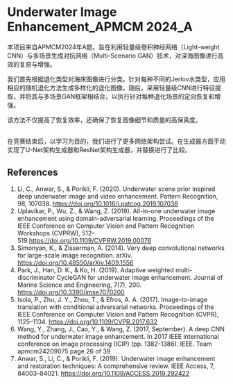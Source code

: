 # Underwater Image Enhancement_APMCM 2024_A


本项目来自APMCM2024年A题。旨在利用轻量级卷积神经网络（Light-weight CNN）与多场景生成对抗网络（Multi-Scenario GAN）技术，对深海图像进行高效的复原与增强。


我们首先根据退化类型对海床图像进行分类。针对每种不同的Jerlov水类型，应用相应的随机退化方法生成多样化的退化图像。随后，采用轻量级CNN进行特征提取，并将其与多场景GAN框架相结合，以执行针对每种退化场景的定向恢复和增强。


该方法不仅提高了恢复效率，还确保了恢复图像细节和质量的高保真度。

##
在竞赛结束后，以学习为目的，我们进行了更多网络架构尝试。在生成器方面手动实现了U-Net架构生成器和ResNet架构生成器，并替换进行了比较。

## References
1. Li, C., Anwar, S., & Porikli, F. (2020). Underwater scene prior inspired deep underwater
image and video enhancement. Pattern Recognition, 98, 107038. https://doi.org/10.1016/j.patcog.2019.107038
2. Uplavikar, P., Wu, Z., & Wang, Z. (2019). All-in-one underwater image enhancement using
domain-adversarial learning. Proceedings of the IEEE Conference on Computer Vision and
Pattern Recognition Workshops (CVPRW), 512–519.https://doi.org/10.1109/CVPRW.2019.00076
3. Simonyan, K., & Zisserman, A. (2014). Very deep convolutional networks for large-scale
image recognition. arXiv. https://doi.org/10.48550/arXiv.1409.1556
4. Park, J., Han, D. K., & Ko, H. (2019). Adaptive weighted multi-discriminator CycleGAN for
underwater image enhancement. Journal of Marine Science and Engineering, 7(7), 200.
https://doi.org/10.3390/jmse7070200
5. Isola, P., Zhu, J. Y., Zhou, T., & Efros, A. A. (2017). Image-to-image translation with
conditional adversarial networks. Proceedings of the IEEE Conference on Computer Vision
and Pattern Recognition (CVPR), 1125–1134. https://doi.org/10.1109/CVPR.2017.632
6. Wang, Y., Zhang, J., Cao, Y., & Wang, Z. (2017, September). A deep CNN method for
underwater image enhancement. In 2017 IEEE international conference on image processing
(ICIP) (pp. 1382-1386). IEEE.
Team apmcm24209075 page 26 of 39
7. Anwar, S., Li, C., & Porikli, F. (2019). Underwater image enhancement and restoration
techniques: A comprehensive review. IEEE Access, 7, 84003–84021. https://doi.org/10.1109/ACCESS.2019.292422
